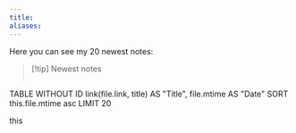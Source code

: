 ```yaml
---
title: 
aliases:
---
```

Here you can see my 20 newest notes:

>[!tip]  Newest notes
>>``` dataview
TABLE WITHOUT ID
  link(file.link, title) AS "Title",
  file.mtime AS "Date"
SORT this.file.mtime asc
LIMIT 20

this
